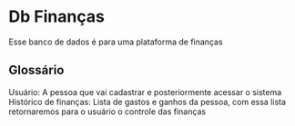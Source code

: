 <h1>Db Finanças</h1>
Esse banco de dados é para uma plataforma de finanças 


<h2>Glossário</h2>
Usuário: A pessoa que vai cadastrar e posteriormente acessar o sistema <br>
Histórico de finanças: Lista de gastos e ganhos da pessoa, com essa lista retornaremos para o usuário o controle das finanças
